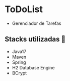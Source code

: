 # ToDoList
- Gerenciador de Tarefas

## Stacks utilizadas :robot:
- Java17
- Maven
- Spring
- H2 Database Engine
- BCrypt



